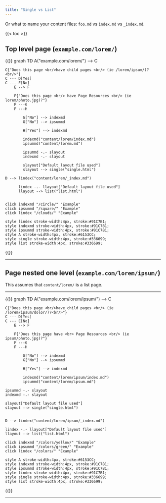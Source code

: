 ```yaml
---
title: "Single vs List"
---
```


Or what to name your content files: `foo.md` vs `index.md` vs `_index.md`.

{{< toc >}}


## Top level page (`example.com/lorem/`)

{{<mermaid>}}
graph TD
    A("example.com/lorem/") --> C
    
    C{"Does this page <br/>have child pages <br/> (ie /lorem/ipsum/)?<br/>"}
    C --- D[Yes]
    C --- E[No]
        E --> F

        F{"Does this page <br/> have Page Resources <br/> (ie lorem/photo.jpg)?"}
        F ---G
        F ---H

            G["No"] --> indexmd
            G["No"] --> ipsummd

            H["Yes"] --> indexmd

            indexmd("content/lorem/index.md")
            ipsummd("content/lorem.md")

            ipsummd -.- slayout
            indexmd -.- slayout

            slayout["Default layout file used"]
            slayout --> single("single.html")

    D --> lindex("content/lorem/_index.md")

          lindex -.- llayout["Default layout file used"]
          llayout --> list("list.html")


    click indexmd "/circle/" "Example"
    click ipsummd "/square/" "Example"
    click lindex "/clouds/" "Example"

    style lindex stroke-width:4px, stroke:#91C7B1;
    style indexmd stroke-width:4px, stroke:#91C7B1;
    style ipsummd stroke-width:4px, stroke:#91C7B1;
    style A stroke-width:4px, stroke:#6153CC;
    style single stroke-width:4px, stroke:#336699;
    style list stroke-width:4px, stroke:#336699;


{{</mermaid>}}

---

## Page nested one level (`example.com/lorem/ipsum/`)

This assumes that `content/lorem/` is a list page.

---


{{<mermaid>}}
graph TD
    A("example.com/lorem/ipsum/") --> C
    
    C{"Does this page <br/>have child pages <br/> (ie /lorem/ipsum/dolor/)?<br/>"}
    C --- D[Yes]
    C --- E[No]
        E --> F

        F{"Does this page have <br> Page Resources <br/> (ie ipsum/photo.jpg)?"}
        F ---G
        F ---H

            G["No"] --> indexmd
            G["No"] --> ipsummd

            H["Yes"] --> indexmd

            indexmd("content/lorem/ipsum/index.md")
            ipsummd("content/lorem/ipsum.md")

    ipsummd -.- slayout
    indexmd -.- slayout

    slayout["Default layout file used"]
    slayout --> single("single.html")


    D --> lindex("content/lorem/ipsum/_index.md")

    lindex -.- llayout["Default layout file used"]
    llayout --> list("list.html")

    click indexmd "/colors/yellow/" "Example"
    click ipsummd "/colors/green/" "Example"
    click lindex "/colors/" "Example"

    style A stroke-width:4px, stroke:#6153CC;
    style indexmd stroke-width:4px, stroke:#91C7B1;
    style ipsummd stroke-width:4px, stroke:#91C7B1;
    style lindex stroke-width:4px, stroke:#91C7B1;
    style single stroke-width:4px, stroke:#336699;
    style list stroke-width:4px, stroke:#336699;

{{</mermaid>}}

---
